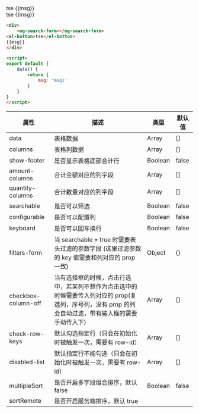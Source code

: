 

<el-card>
    <div>
        <mg-search-form></mg-search-form>
    <el-button>tse</el-button>
    {{msg}}
</div>
</el-card>


<script>
export default {
    data() {
        return {
            msg: 'msg1'
        }
    }
}
</script>

<div>
    <mg-search-form></mg-search-form>
<el-button>tse</el-button>
{{msg}}
</div>

<script>
export default {
    data() {
        return {
            msg: 'msg1'
        }
    }
}
</script>

```html
<div>
    <mg-search-form></mg-search-form>
<el-button>tse</el-button>
{{msg}}
</div>

<script>
export default {
    data() {
        return {
            msg: 'msg1'
        }
    }
}
</script>
```


| 属性                | 描述                                                                                                                                                  | 类型    | 默认值 |
| ------------------- | ----------------------------------------------------------------------------------------------------------------------------------------------------- | ------- | ------ |
| data                | 表格数据                                                                                                                                              | Array   | []     |
| columns             | 表格列数据                                                                                                                                            | Array   | []     |
| show-footer         | 是否显示表格底部合计行                                                                                                                                | Boolean | false  |
| amount-columns      | 合计金额对应的列字段                                                                                                                                  | Array   | []     |
| quantity-columns    | 合计数量对应的列字段                                                                                                                                  | Array   | []     |
| searchable          | 是否可以筛选                                                                                                                                          | Boolean | false  |
| configurable        | 是否可以配置列                                                                                                                                        | Boolean | false  |
| keyboard            | 是否可以回车换行                                                                                                                                      | Boolean | false  |
| filters-form        | 当 searchable = true 时需要表头过滤的参数字段 (这里过滤参数的 key 值需要和列对应的 prop 一致)                                                         | Object  | {}     |
| checkbox-column-off | 当有选择框的时候，点击行选中，若某列不想作为点击选中的时候需要传入列对应的 prop(复选列，序号列，没有 prop 的列会自动过滤，带有输入框的需要手动传入下) | Array   | []     |
| check-row-keys      | 默认勾选指定行（只会在初始化时被触发一次，需要有 row-id）                                                                                             | Array   | []     |
| disabled-list       | 默认指定行不能勾选（只会在初始化时被触发一次，需要有 row-id）                                                                                         | Array   | []     |
| multipleSort        | 是否开启多字段组合排序，默认 false                                                                                                                    | Boolean | false  |
| sortRemote          | 是否开启服务端排序，默认 true                  